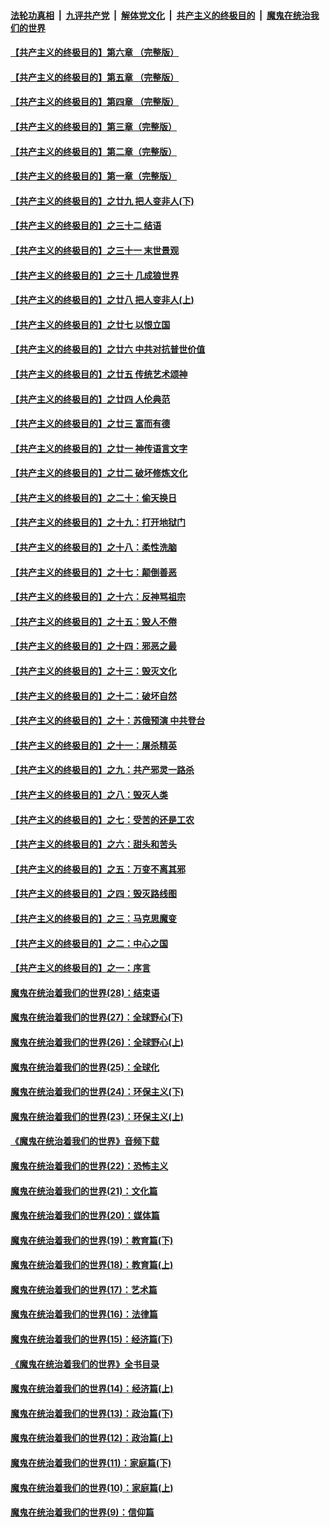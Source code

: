 

####  [法轮功真相](../../../../basic/blob/master/README.md?t=04010401) &nbsp;|&nbsp; [九评共产党](../../../../9ping.md/blob/master/README.md?t=04010401) &nbsp;|&nbsp; [解体党文化](../../../../jtdwh.md/blob/master/README.md?t=04010401)  &nbsp;|&nbsp; [共产主义的终极目的](../../../../gczydzjmd.md/blob/master/README.md?t=04010401) &nbsp;|&nbsp; [魔鬼在统治我们的世界](../../../../mgztzwmdsj.md/blob/master/README.md?t=04010401) 

#### [【共产主义的终极目的】第六章 （完整版）](../pages/nsc422/n11428913.md?t=04010401) 

#### [【共产主义的终极目的】第五章 （完整版）](../pages/nsc422/n11428912.md?t=04010401) 

#### [【共产主义的终极目的】第四章 （完整版）](../pages/nsc422/n11428907.md?t=04010401) 

#### [【共产主义的终极目的】第三章（完整版）](../pages/nsc422/n11428848.md?t=04010401) 

#### [【共产主义的终极目的】第二章（完整版）](../pages/nsc422/n11428831.md?t=04010401) 

#### [【共产主义的终极目的】第一章（完整版）](../pages/nsc422/n11417651.md?t=04010401) 

#### [【共产主义的终极目的】之廿九 把人变非人(下)](../pages/nsc422/n11344140.md?t=04010401) 

#### [【共产主义的终极目的】之三十二 结语](../pages/nsc422/n11360535.md?t=04010401) 

#### [【共产主义的终极目的】之三十一 末世景观](../pages/nsc422/n11351129.md?t=04010401) 

#### [【共产主义的终极目的】之三十 几成狼世界](../pages/nsc422/n11348280.md?t=04010401) 

#### [【共产主义的终极目的】之廿八 把人变非人(上)](../pages/nsc422/n11340492.md?t=04010401) 

#### [【共产主义的终极目的】之廿七 以恨立国](../pages/nsc422/n11336944.md?t=04010401) 

#### [【共产主义的终极目的】之廿六 中共对抗普世价值](../pages/nsc422/n11324785.md?t=04010401) 

#### [【共产主义的终极目的】之廿五 传统艺术颂神](../pages/nsc422/n11296396.md?t=04010401) 

#### [【共产主义的终极目的】之廿四 人伦典范](../pages/nsc422/n11296397.md?t=04010401) 

#### [【共产主义的终极目的】之廿三 富而有德](../pages/nsc422/n11283598.md?t=04010401) 

#### [【共产主义的终极目的】之廿一 神传语言文字](../pages/nsc422/n11263265.md?t=04010401) 

#### [【共产主义的终极目的】之廿二 破坏修炼文化](../pages/nsc422/n11245728.md?t=04010401) 

#### [【共产主义的终极目的】之二十：偷天换日](../pages/nsc422/n11238846.md?t=04010401) 

#### [【共产主义的终极目的】之十九：打开地狱门](../pages/nsc422/n11206376.md?t=04010401) 

#### [【共产主义的终极目的】之十八：柔性洗脑](../pages/nsc422/n11199994.md?t=04010401) 

#### [【共产主义的终极目的】之十七：颠倒善恶](../pages/nsc422/n11179782.md?t=04010401) 

#### [【共产主义的终极目的】之十六：反神骂祖宗](../pages/nsc422/n11166798.md?t=04010401) 

#### [【共产主义的终极目的】之十五：毁人不倦](../pages/nsc422/n11166792.md?t=04010401) 

#### [【共产主义的终极目的】之十四：邪恶之最](../pages/nsc422/n11150249.md?t=04010401) 

#### [【共产主义的终极目的】之十三：毁灭文化](../pages/nsc422/n11135227.md?t=04010401) 

#### [【共产主义的终极目的】之十二：破坏自然](../pages/nsc422/n11135214.md?t=04010401) 

#### [【共产主义的终极目的】之十：苏俄预演 中共登台](../pages/nsc422/n11118424.md?t=04010401) 

#### [【共产主义的终极目的】之十一：屠杀精英](../pages/nsc422/n11118442.md?t=04010401) 

#### [【共产主义的终极目的】之九：共产邪灵一路杀](../pages/nsc422/n11114139.md?t=04010401) 

#### [【共产主义的终极目的】之八：毁灭人类](../pages/nsc422/n11108503.md?t=04010401) 

#### [【共产主义的终极目的】之七：受苦的还是工农](../pages/nsc422/n11101809.md?t=04010401) 

#### [【共产主义的终极目的】之六：甜头和苦头](../pages/nsc422/n11096971.md?t=04010401) 

#### [【共产主义的终极目的】之五：万变不离其邪](../pages/nsc422/n11091285.md?t=04010401) 

#### [【共产主义的终极目的】之四：毁灭路线图](../pages/nsc422/n11086284.md?t=04010401) 

#### [【共产主义的终极目的】之三：马克思魔变](../pages/nsc422/n11061941.md?t=04010401) 

#### [【共产主义的终极目的】之二：中心之国](../pages/nsc422/n11047728.md?t=04010401) 

#### [【共产主义的终极目的】之一：序言](../pages/nsc422/n11086077.md?t=04010401) 

#### [魔鬼在统治着我们的世界(28)：结束语](../pages/nsc422/n10936246.md?t=04010401) 

#### [魔鬼在统治着我们的世界(27)：全球野心(下)](../pages/nsc422/n10928319.md?t=04010401) 

#### [魔鬼在统治着我们的世界(26)：全球野心(上)](../pages/nsc422/n10900318.md?t=04010401) 

#### [魔鬼在统治着我们的世界(25)：全球化](../pages/nsc422/n10788205.md?t=04010401) 

#### [魔鬼在统治着我们的世界(24)：环保主义(下)](../pages/nsc422/n10695307.md?t=04010401) 

#### [魔鬼在统治着我们的世界(23)：环保主义(上)](../pages/nsc422/n10688613.md?t=04010401) 

#### [《魔鬼在统治着我们的世界》音频下载](../pages/nsc422/n10635553.md?t=04010401) 

#### [魔鬼在统治着我们的世界(22)：恐怖主义](../pages/nsc422/n10614727.md?t=04010401) 

#### [魔鬼在统治着我们的世界(21)：文化篇](../pages/nsc422/n10597706.md?t=04010401) 

#### [魔鬼在统治着我们的世界(20)：媒体篇](../pages/nsc422/n10586579.md?t=04010401) 

#### [魔鬼在统治着我们的世界(19)：教育篇(下)](../pages/nsc422/n10564808.md?t=04010401) 

#### [魔鬼在统治着我们的世界(18)：教育篇(上)](../pages/nsc422/n10526970.md?t=04010401) 

#### [魔鬼在统治着我们的世界(17)：艺术篇](../pages/nsc422/n10499093.md?t=04010401) 

#### [魔鬼在统治着我们的世界(16)：法律篇](../pages/nsc422/n10485969.md?t=04010401) 

#### [魔鬼在统治着我们的世界(15)：经济篇(下)](../pages/nsc422/n10469975.md?t=04010401) 

#### [《魔鬼在统治着我们的世界》全书目录](../pages/nsc422/n10464261.md?t=04010401) 

#### [魔鬼在统治着我们的世界(14)：经济篇(上)](../pages/nsc422/n10457370.md?t=04010401) 

#### [魔鬼在统治着我们的世界(13)：政治篇(下)](../pages/nsc422/n10448270.md?t=04010401) 

#### [魔鬼在统治着我们的世界(12)：政治篇(上)](../pages/nsc422/n10444576.md?t=04010401) 

#### [魔鬼在统治着我们的世界(11)：家庭篇(下)](../pages/nsc422/n10440961.md?t=04010401) 

#### [魔鬼在统治着我们的世界(10)：家庭篇(上)](../pages/nsc422/n10435448.md?t=04010401) 

#### [魔鬼在统治着我们的世界(9)：信仰篇](../pages/nsc422/n10432159.md?t=04010401) 


